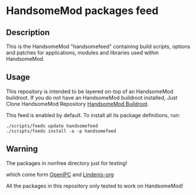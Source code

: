# HandsomeMod packages feed

## Description

This is the HandsomeMod "handsomefeed" containing build scripts, options and patches for applications, modules and libraries used within HandsomeMod.

## Usage

This repository is intended to be layered on-top of an HandsomeMod buildroot. If you do not have an HandsomeMod buildroot installed, Just Clone HandsomeMod Repository [HandsomeMod Buildroot](https://github.com/HandsomeYingyan/HandsomeMod).

This feed is enabled by default. To install all its package definitions, run:
```
./scripts/feeds update handsomefeed
./scripts/feeds install -a -p handsomefeed
```

## Warning

The packages in nonfree directory just for testing!

which come form [OpenIPC](https://github.com/OpenIPC) and [Lindenis-org](https://github.com/lindenis-org)

All the packages in this repository only tested to work on HandsomeMod!
